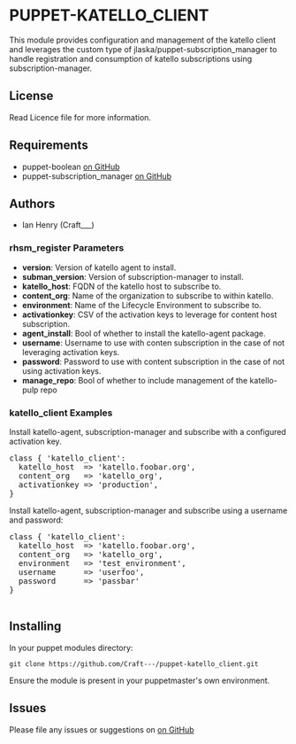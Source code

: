 # PUPPET-KATELLO_CLIENT

This module provides configuration and management of the katello client and leverages the custom type of jlaska/puppet-subscription_manager to handle registration and consumption of  katello subscriptions using subscription-manager. 

## License

Read Licence file for more information.

## Requirements
* puppet-boolean [on GitHub](https://github.com/adrienthebo/puppet-boolean)
* puppet-subscription_manager [on GitHub](https://github.com/jlaska/puppet-subscription_manager)

## Authors
* Ian Henry (Craft___)


### rhsm_register Parameters
- **version**: Version of katello agent to install.
- **subman_version**: Version of subscription-manager to install.
- **katello_host**: FQDN of the katello host to subscribe to.
- **content_org**: Name of the organization to subscribe to within katello.
- **environment**: Name of the Lifecycle Environment to subscribe to.
- **activationkey**: CSV of the activation keys to leverage for content host subscription.
- **agent_install**: Bool of whether to install the katello-agent package.
- **username**: Username to use with conten subscription in the case of not leveraging activation keys.
- **password**: Password to use with content subscription in the case of not using activation keys.
- **manage_repo**: Bool of whether to include management of the katello-pulp repo

### katello_client Examples

Install katello-agent, subscription-manager and subscribe with a configured
activation key.

<pre>
class { 'katello_client':
  katello_host  => 'katello.foobar.org', 
  content_org   => 'katello_org',
  activationkey => 'production',
}
</pre>

Install katello-agent, subscription-manager and subscribe using a username and password:

<pre>
class { 'katello_client':
  katello_host  => 'katello.foobar.org',
  content_org   => 'katello_org',
  environment   => 'test_environment',
  username      => 'userfoo',
  password      => 'passbar'
}

</pre>

## Installing

In your puppet modules directory:

    git clone https://github.com/Craft---/puppet-katello_client.git

Ensure the module is present in your puppetmaster's own environment.

## Issues

Please file any issues or suggestions on [on GitHub](https://github.com/Craft---/puppet-katello_client/issues)

